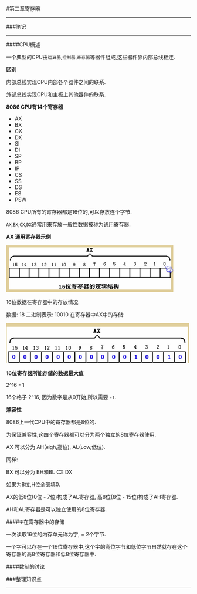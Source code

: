 #第二章寄存器

---

###笔记

---

####CPU概述

一个典型的CPU由`运算器`,`控制器`,`寄存器`等器件组成,这些器件靠内部总线相连.

**区别**

内部总线实现CPU内部各个器件之间的联系.

外部总线实现CPU和主板上其他器件的联系.

**8086 CPU有14个寄存器**

* AX
* BX
* CX
* DX
* SI
* DI
* SP
* BP
* IP
* CS
* SS
* DS
* ES
* PSW

8086 CPU所有的寄存器都是16位的,可以存放连个字节.

`AX`,`BX`,`CX`,`DX`通常用来存放一般性数据被称为通用寄存器.

**AX 通用寄存器示例**

![ax](./images/2-1.png "ax")

16位数据在寄存器中的存放情况

数据: 18
二进制表示: 10010
在寄存器中AX中的存储:

![ax](./images/2-2.png "ax")

**16位寄存器所能存储的数据最大值**

2^16 - 1

16个格子 2^16, 因为数字是从0开始,所以需要 `-1`.

**兼容性**

8086上一代CPU中的寄存器都是8位的.

为保证兼容性,这四个寄存器都可以分为两个独立的8位寄存器使用.

AX 可以分为 AH(`H`igh,高位), AL(`L`ow,低位).

同样:

BX 可以分为 BH和BL
CX
DX

如果为8位,H位全部填0.

AX的低8位(0位 - 7位)构成了AL寄存器, 高8位(8位 - 15位)构成了AH寄存器.

AH和AL寄存器是可以独立使用的8位寄存器.

####`字`在寄存器中的存储

一次读取16位的内存单元称为字, = 2个字节.

一个字可以存在一个16位寄存器中,这个字的高位字节和低位字节自然就存在这个寄存器的高8位寄存器和低8位寄存器中.

####数制的讨论



###整理知识点

---